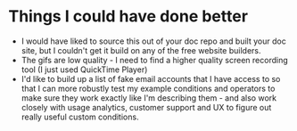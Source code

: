 # Things I could have done better
- I would have liked to source this out of your doc repo and built your doc site, but I couldn't get it build on any of the free website builders.
- The gifs are low quality - I need to find a higher quality screen recording tool (I just used QuickTime Player)
- I'd like to build up a list of fake email accounts that I have access to so that I can more robustly test my example conditions and operators to make sure they work exactly like I'm describing them - and also work closely with usage analytics, customer support and UX to figure out really useful custom conditions.

